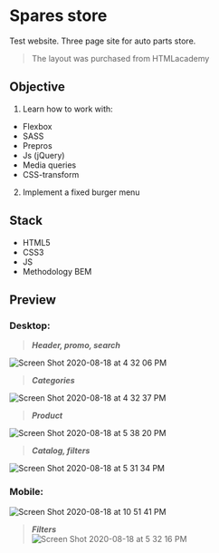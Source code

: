 # Spares store

Test website. Three page site for auto parts store.
>The layout was purchased from HTMLacademy

## Objective 

1. Learn how to work with:
  - Flexbox
  - SASS
  - Prepros
  - Js (jQuery)
  - Media queries
  - CSS-transform
  
   
2. Implement a fixed burger menu



## Stack 

- HTML5
- CSS3
- JS
- Methodology BEM



## Preview



### **Desktop**:

   >***Header, promo, search***

![Screen Shot 2020-08-18 at 4 32 06 PM](https://user-images.githubusercontent.com/55539864/90522267-2c112b00-e174-11ea-9343-7f8aee8485ab.png)  




   >***Categories***
   
![Screen Shot 2020-08-18 at 4 32 37 PM](https://user-images.githubusercontent.com/55539864/90522273-2ddaee80-e174-11ea-8834-8fff8214945d.png)

   >***Product***
   
   ![Screen Shot 2020-08-18 at 5 38 20 PM](https://user-images.githubusercontent.com/55539864/90526990-b60fc280-e179-11ea-9a22-1b6d3d0b7e2a.png)
   
   >***Catalog, filters***  
   
   ![Screen Shot 2020-08-18 at 5 31 34 PM](https://user-images.githubusercontent.com/55539864/90527017-bdcf6700-e179-11ea-96cd-cad498704ce1.png)






### **Mobile**: 
![Screen Shot 2020-08-18 at 10 51 41 PM](https://user-images.githubusercontent.com/55539864/90558857-6ba43b00-e1a5-11ea-961b-88e57ed818c0.png)

  >***Filters***   
![Screen Shot 2020-08-18 at 5 32 16 PM](https://user-images.githubusercontent.com/55539864/90526969-b14b0e80-e179-11ea-873a-dff3bbc5850b.png)

